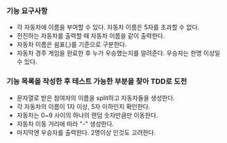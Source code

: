 ### 기능 요구사항
- 각 자동차에 이름을 부여할 수 있다. 자동차 이름은 5자를 초과할 수 없다.
- 전진하는 자동차를 출력할 때 자동차 이름을 같이 출력한다.
- 자동차 이름은 쉼표(,)를 기준으로 구분한다.
- 자동차 경주 게임을 완료한 후 누가 우승했는지를 알려준다. 우승자는 한명 이상일 수 있다.


### 기능 목록을 작성한 후 테스트 가능한 부분을 찾아 TDD로 도전

- 문자열로 받은 참여자의 이름을 split하고 자동차들을 생성한다.
- 각 자동차의 이름이 1자 이상, 5자 이하인지 확인한다.
- 자동차는 0~9 사이의 하나의 랜덤 숫자만큼만 이동한다.
- 자동차 이동 거리에 따라 "-" 생성한다.
- 마지막엔 우승자를 출력한다. 2명이상 인것도 고려한다.
